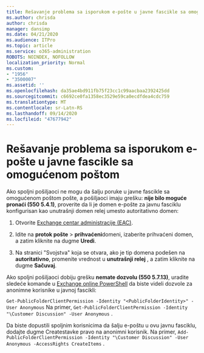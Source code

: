 ```yaml
---
title: Rešavanje problema sa isporukom e-pošte u javne fascikle sa omogućenom poštom
ms.author: chrisda
author: chrisda
manager: dansimp
ms.date: 04/21/2020
ms.audience: ITPro
ms.topic: article
ms.service: o365-administration
ROBOTS: NOINDEX, NOFOLLOW
localization_priority: Normal
ms.custom:
- "1956"
- "3500007"
ms.assetid: ''
ms.openlocfilehash: da35ae4bd911fb75f23cc1c99aacbaa2392425dd
ms.sourcegitcommit: c6692ce0fa1358ec3529e59ca0ecdfdea4cdc759
ms.translationtype: MT
ms.contentlocale: sr-Latn-RS
ms.lasthandoff: 09/14/2020
ms.locfileid: "47677942"
---
```

# <a name="fix-email-delivery-issues-to-mail-enabled-public-folders"></a>Rešavanje problema sa isporukom e-pošte u javne fascikle sa omogućenom poštom

Ako spoljni pošiljaoci ne mogu da šalju poruke u javne fascikle sa omogućenom poštom pošte, a pošiljaoci imaju grešku: **nije bilo moguće pronaći (550 5.4.1)**, proverite da li je domen e-pošte za javnu fasciklu konfigurisan kao unutrašnji domen relej umesto autoritativno domen:

1. Otvorite [Exchange centar administracije (EAC)](https://docs.microsoft.com/Exchange/exchange-admin-center).

2. Idite na **protok pošte** \> **prihvaćeni**domeni, izaberite prihvaćeni domen, a zatim kliknite na dugme **Uredi**.

3. Na stranici "Svojstva" koja se otvara, ako je tip domena podešen na **autoritativno**, promenite vrednost u **unutrašnji relej** , a zatim kliknite na dugme **Sačuvaj**.

Ako spoljni pošiljaoci dobiju grešku **nemate dozvolu (550 5.7.13)**, uradite sledeće komande u [Exchange online PowerShell](https://docs.microsoft.com/powershell/exchange/exchange-online/connect-to-exchange-online-powershell/connect-to-exchange-online-powershell) da biste videli dozvole za anonimne korisnike u javnoj fascikli:

`Get-PublicFolderClientPermission -Identity "<PublicFolderIdentity>" -User Anonymous` Na primer, `Get-PublicFolderClientPermission -Identity "\Customer Discussion" -User Anonymous` .

Da biste dopustili spoljnim korisnicima da šalju e-poštu u ovu javnu fasciklu, dodajte dugme Createstavke pravo na anonimni korisnik. Na primer, `Add-PublicFolderClientPermission -Identity "\Customer Discussion" -User Anonymous -AccessRights CreateItems` .
